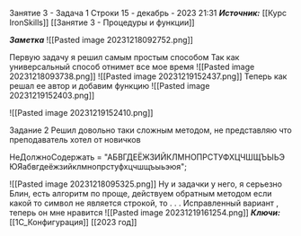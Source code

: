 
Занятие 3 - Задача 1 Строки
 15 - декабрь - 2023  21:31 
***Источник:***  [[Курс IronSkills]] [[Занятие 3 - Процедуры и функции]]

***Заметка*** ![[Pasted image 20231218092752.png]]


Первую задачу я решил самым простым способом
Так как универсальный способ отнимет все мое время
![[Pasted image 20231218093738.png]]
![[Pasted image 20231219152437.png]]
Теперь как решал ее автор и добавим функцию
![[Pasted image 20231219152403.png]]

![[Pasted image 20231219152410.png]]


Задание 2 
Решил довольно таки сложным методом, не представляю что преподаватель хотел от новичков

НеДолжноСодержать = "АБВГДЕЁЖЗИЙКЛМНОПРСТУФХЦЧШЩЪЫЬЭЮЯабвгдеёжзийклмнопрстуфхцчшщъыьэюя";

![[Pasted image 20231218095325.png]]
Ну и задачки у него, я серьезно
Блин, есть алгоритм по проще, действуем обратным методом если какой то символ не является строкой, то . . .
Исправленный вариант , теперь он мне нравится
![[Pasted image 20231219161254.png]]
***Ключи:*** [[1С_Конфигурация]] [[2023 год]]